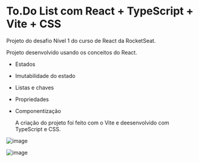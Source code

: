 # To.Do List com React + TypeScript + Vite + CSS

Projeto do desafio Nível 1 do curso de React da RocketSeat.

Projeto desenvolvido usando os conceitos do React.
- Estados
- Imutabilidade do estado
- Listas e chaves
- Propriedades
- Componentização

  A criação do projeto foi feito com o Vite e deesenvolvido com TypeScript e CSS.

![image](https://github.com/YuryChagas/projeto-01-todo-list/assets/29294226/35b980dc-7366-443f-9406-c9959c72ed11)

![image](https://github.com/YuryChagas/projeto-01-todo-list/assets/29294226/df6cc6cd-78ad-458c-ad2b-f35146dedfd8)
